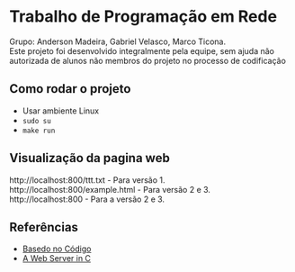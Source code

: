 # Trabalho de Programação em Rede
Grupo: Anderson Madeira, Gabriel Velasco, Marco Ticona.<br/>
Este projeto foi desenvolvido integralmente pela equipe, sem ajuda não autorizada de alunos não membros do projeto no processo de codificação

## Como rodar o projeto
- Usar ambiente Linux
- `sudo su`
- `make run`

## Visualização da pagina web
http://localhost:800/ttt.txt - Para versão 1. <br/>
http://localhost:800/example.html - Para versão 2 e 3. <br/>
http://localhost:800 - Para a versão 2 e 3.

## Referências
- [Basedo no Código](https://github.com/ericomeehan/libeom/blob/main/test/main.c)
- [A Web Server in C](https://dzone.com/articles/web-server-c) 